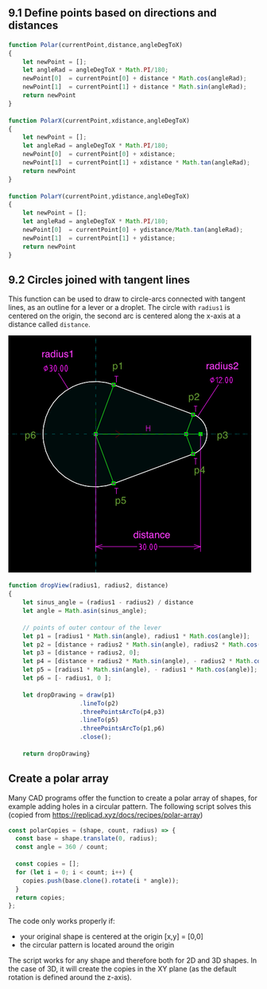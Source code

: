 ## 9.1 Define points based on directions and distances

``` javascript
function Polar(currentPoint,distance,angleDegToX)
{
    let newPoint = [];
    let angleRad = angleDegToX * Math.PI/180;
    newPoint[0]  = currentPoint[0] + distance * Math.cos(angleRad);
    newPoint[1]  = currentPoint[1] + distance * Math.sin(angleRad);
    return newPoint
}

function PolarX(currentPoint,xdistance,angleDegToX)
{
    let newPoint = [];
    let angleRad = angleDegToX * Math.PI/180;
    newPoint[0]  = currentPoint[0] + xdistance;
    newPoint[1]  = currentPoint[1] + xdistance * Math.tan(angleRad);
    return newPoint
}

function PolarY(currentPoint,ydistance,angleDegToX)
{
    let newPoint = [];
    let angleRad = angleDegToX * Math.PI/180;
    newPoint[0]  = currentPoint[0] + ydistance/Math.tan(angleRad);
    newPoint[1]  = currentPoint[1] + ydistance;
    return newPoint
}
``` 

## 9.2 Circles joined with tangent lines

This function can be used to draw to circle-arcs connected with tangent lines, as an outline for a lever or a droplet. The circle with `radius1` is centered on the origin, the second arc is centered along the x-axis at a distance called `distance`. 


![Creating a drop shape for a lever](https://github.com/raydeleu/ReplicadManual/blob/main/images/drop.png)

``` javascript 
function dropView(radius1, radius2, distance)
{
    let sinus_angle = (radius1 - radius2) / distance
    let angle = Math.asin(sinus_angle);

    // points of outer contour of the lever
    let p1 = [radius1 * Math.sin(angle), radius1 * Math.cos(angle)];
    let p2 = [distance + radius2 * Math.sin(angle), radius2 * Math.cos(angle)];
    let p3 = [distance + radius2, 0];
    let p4 = [distance + radius2 * Math.sin(angle), - radius2 * Math.cos(angle)];
    let p5 = [radius1 * Math.sin(angle), - radius1 * Math.cos(angle)];
    let p6 = [- radius1, 0 ];

    let dropDrawing = draw(p1)
                    .lineTo(p2)
                    .threePointsArcTo(p4,p3)
                    .lineTo(p5)
                    .threePointsArcTo(p1,p6)
                    .close();
    
    return dropDrawing}
```


## Create a polar array 

Many CAD programs offer the function to create a polar array of shapes, for example adding holes in a circular pattern. The following script solves this (copied from https://replicad.xyz/docs/recipes/polar-array)

``` javascript
const polarCopies = (shape, count, radius) => {
  const base = shape.translate(0, radius);
  const angle = 360 / count;

  const copies = [];
  for (let i = 0; i < count; i++) {
    copies.push(base.clone().rotate(i * angle));
  }
  return copies;
};
```

The code only works properly if: 

* your original shape is centered at the origin [x,y] = [0,0]
* the circular pattern is located around the origin 

The script works for any shape and therefore both for 2D and 3D shapes. In the case of 3D, it will create the copies in the XY plane (as the default rotation is defined around the z-axis). 


